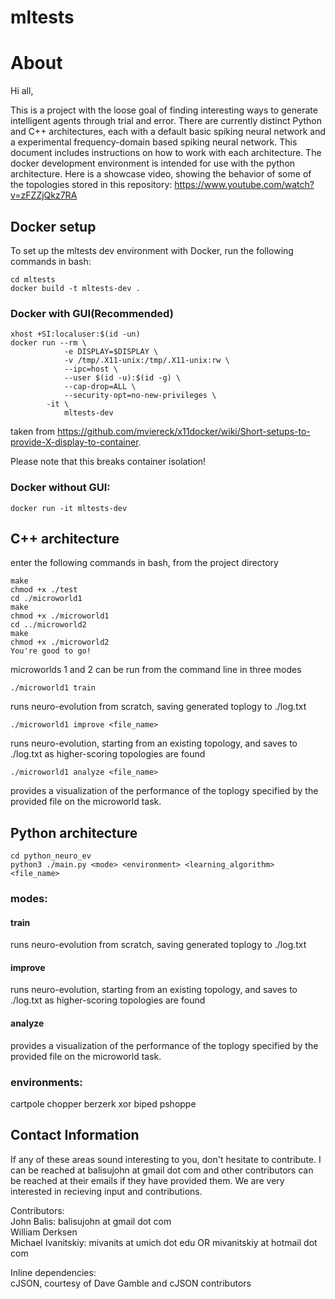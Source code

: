 # mltests

# About

Hi all,

This is a project with the loose goal of finding interesting ways to generate intelligent agents through trial and error. 
There are currently distinct Python and C++ architectures, each with a default basic spiking neural network and a experimental 
frequency-domain based spiking neural network. This document includes instructions on how to work with each architecture. The docker development environment is intended for use with the python architecture. Here is a showcase video, showing the behavior of some of the topologies stored in this repository: 
https://www.youtube.com/watch?v=zFZZjQkz7RA

## Docker setup
To set up the mltests dev environment with Docker, run the following commands in bash:
````
cd mltests
docker build -t mltests-dev .
````
### Docker with GUI(Recommended)
````
xhost +SI:localuser:$(id -un)
docker run --rm \
            -e DISPLAY=$DISPLAY \
            -v /tmp/.X11-unix:/tmp/.X11-unix:rw \
            --ipc=host \
            --user $(id -u):$(id -g) \
            --cap-drop=ALL \
            --security-opt=no-new-privileges \
	    -it \
            mltests-dev

````
taken from https://github.com/mviereck/x11docker/wiki/Short-setups-to-provide-X-display-to-container.

Please note that this breaks container isolation!

### Docker without GUI:
````
docker run -it mltests-dev
````


## C++ architecture
enter the following commands in bash, from the project directory
```
make
chmod +x ./test
cd ./microworld1
make
chmod +x ./microworld1
cd ../microworld2
make
chmod +x ./microworld2
You're good to go!
```
microworlds 1 and 2 can be run from the command line in three modes
```
./microworld1 train
```
runs neuro-evolution from scratch, saving generated toplogy to ./log.txt

```
./microworld1 improve <file_name>
```
runs neuro-evolution, starting from an existing topology, and saves to ./log.txt as higher-scoring topologies are found
```
./microworld1 analyze <file_name>
```
provides a visualization of the performance of the toplogy specified by the provided file on the microworld task.


## Python architecture
```
cd python_neuro_ev
python3 ./main.py <mode> <environment> <learning_algorithm> <file_name>
```

### modes:

#### train 

runs neuro-evolution from scratch, saving generated toplogy to ./log.txt

#### improve

runs neuro-evolution, starting from an existing topology, and saves to ./log.txt as higher-scoring topologies are found

#### analyze
 
provides a visualization of the performance of the toplogy specified by the provided file on the microworld task.


### environments:

cartpole
chopper
berzerk
xor
biped
pshoppe



## Contact Information

If any of these areas sound interesting to you, don't hesitate to contribute. I can be reached at balisujohn at gmail dot com and other contributors can be reached at their emails if they have provided them.  We are very interested in recieving input and contributions.


Contributors:  
John Balis: balisujohn at gmail dot com  
William Derksen  
Michael Ivanitskiy: mivanits at umich dot edu OR mivanitskiy at hotmail dot com  

Inline dependencies:  
cJSON, courtesy of Dave Gamble and cJSON contributors
